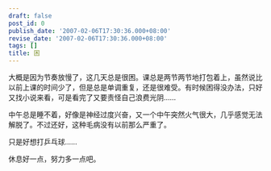 ```yaml
---
draft: false
post_id: 0
publish_date: '2007-02-06T17:30:36.000+08:00'
revise_date: '2007-02-06T17:30:36.000+08:00'
tags: []
title: 困
---
```


大概是因为节奏放慢了，这几天总是很困。课总是两节两节地打包着上，虽然说比以前上课的时间少了，但是总是单调重复，还是很难受。有时候困得没办法，只好又找小说来看，可是看完了又要责怪自己浪费光阴……

中午总是睡不着，好像是神经过度兴奋，又一个中午突然火气很大，几乎感觉无法解脱了。不过还好，这种毛病没有以前那么严重了。

只是好想打乒乓球……

休息好一点，努力多一点吧。
